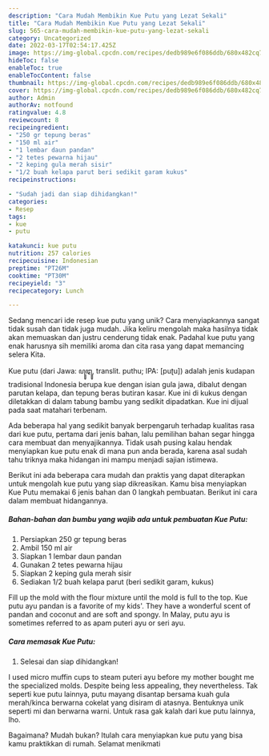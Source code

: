 ```yaml
---
description: "Cara Mudah Membikin Kue Putu yang Lezat Sekali"
title: "Cara Mudah Membikin Kue Putu yang Lezat Sekali"
slug: 565-cara-mudah-membikin-kue-putu-yang-lezat-sekali
category: Uncategorized
date: 2022-03-17T02:54:17.425Z
image: https://img-global.cpcdn.com/recipes/dedb989e6f086ddb/680x482cq70/kue-putu-foto-resep-utama.jpg
hideToc: false
enableToc: true
enableTocContent: false
thumbnail: https://img-global.cpcdn.com/recipes/dedb989e6f086ddb/680x482cq70/kue-putu-foto-resep-utama.jpg
cover: https://img-global.cpcdn.com/recipes/dedb989e6f086ddb/680x482cq70/kue-putu-foto-resep-utama.jpg
author: Admin
authorAv: notfound
ratingvalue: 4.8
reviewcount: 8
recipeingredient:
- "250 gr tepung beras"
- "150 ml air"
- "1 lembar daun pandan"
- "2 tetes pewarna hijau"
- "2 keping gula merah sisir"
- "1/2 buah kelapa parut beri sedikit garam kukus"
recipeinstructions:

- "Sudah jadi dan siap dihidangkan!"
categories:
- Resep
tags:
- kue
- putu

katakunci: kue putu 
nutrition: 257 calories
recipecuisine: Indonesian
preptime: "PT26M"
cooktime: "PT30M"
recipeyield: "3"
recipecategory: Lunch

---
```





Sedang mencari ide resep kue putu yang unik? Cara menyiapkannya sangat tidak susah dan tidak juga mudah. Jika keliru mengolah maka hasilnya tidak akan memuaskan dan justru cenderung tidak enak. Padahal kue putu yang enak harusnya sih memiliki aroma dan cita rasa yang dapat memancing selera Kita.





Kue putu (dari Jawa: ꦥꦸꦛꦸ, translit. puthu; IPA: [puʈu]) adalah jenis kudapan tradisional Indonesia berupa kue dengan isian gula jawa, dibalut dengan parutan kelapa, dan tepung beras butiran kasar. Kue ini di kukus dengan diletakkan di dalam tabung bambu yang sedikit dipadatkan. Kue ini dijual pada saat matahari terbenam.

Ada beberapa hal yang sedikit banyak berpengaruh terhadap kualitas rasa dari kue putu, pertama dari jenis bahan, lalu pemilihan bahan segar hingga cara membuat dan menyajikannya. Tidak usah pusing kalau hendak menyiapkan kue putu enak di mana pun anda berada, karena asal sudah tahu triknya maka hidangan ini mampu menjadi sajian istimewa.






Berikut ini ada beberapa cara mudah dan praktis yang dapat diterapkan untuk mengolah kue putu yang siap dikreasikan. Kamu bisa menyiapkan Kue Putu memakai 6 jenis bahan dan 0 langkah pembuatan. Berikut ini cara dalam membuat hidangannya.

<!--inarticleads1-->

##### Bahan-bahan dan bumbu yang wajib ada untuk pembuatan Kue Putu:

1. Persiapkan 250 gr tepung beras
1. Ambil 150 ml air
1. Siapkan 1 lembar daun pandan
1. Gunakan 2 tetes pewarna hijau
1. Siapkan 2 keping gula merah sisir
1. Sediakan 1/2 buah kelapa parut (beri sedikit garam, kukus)


Fill up the mold with the flour mixture until the mold is full to the top. Kue putu ayu pandan is a favorite of my kids&#39;. They have a wonderful scent of pandan and coconut and are soft and spongy. In Malay, putu ayu is sometimes referred to as apam puteri ayu or seri ayu. 

<!--inarticleads2-->

##### Cara memasak Kue Putu:


1. Selesai dan siap dihidangkan!

I used micro muffin cups to steam puteri ayu before my mother bought me the specialized molds. Despite being less appealing, they nevertheless. Tak seperti kue putu lainnya, putu mayang disantap bersama kuah gula merah/kinca berwarna cokelat yang disiram di atasnya. Bentuknya unik seperti mi dan berwarna warni. Untuk rasa gak kalah dari kue putu lainnya, lho. 

Bagaimana? Mudah bukan? Itulah cara menyiapkan kue putu yang bisa kamu praktikkan di rumah. Selamat menikmati
